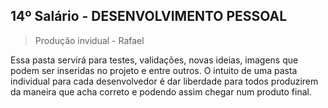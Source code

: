 ## 14º Salário - DESENVOLVIMENTO PESSOAL

> Produção invidual - Rafael

Essa pasta servirá para testes, validações, novas ideias, imagens que podem ser inseridas no projeto e entre outros. O intuito de uma pasta individual para cada desenvolvedor é dar liberdade para todos produzirem da maneira que acha correto e podendo assim chegar num produto final.